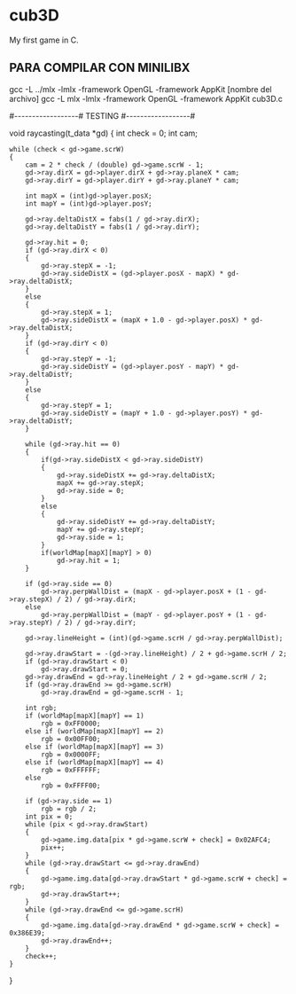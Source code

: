 # cub3D

My first game in C.

## PARA COMPILAR CON MINILIBX ##
gcc -L ../mlx -lmlx -framework OpenGL -framework AppKit [nombre del archivo]
gcc -L mlx -lmlx -framework OpenGL -framework AppKit cub3D.c


#------------------# TESTING #------------------#

void	raycasting(t_data *gd)
{
	int	check = 0;
	int cam;

	while (check < gd->game.scrW)
	{
		cam = 2 * check / (double) gd->game.scrW - 1;
		gd->ray.dirX = gd->player.dirX + gd->ray.planeX * cam;
		gd->ray.dirY = gd->player.dirY + gd->ray.planeY * cam;

		int mapX = (int)gd->player.posX;
		int mapY = (int)gd->player.posY;

		gd->ray.deltaDistX = fabs(1 / gd->ray.dirX);
		gd->ray.deltaDistY = fabs(1 / gd->ray.dirY);

		gd->ray.hit = 0;
		if (gd->ray.dirX < 0)
		{
			gd->ray.stepX = -1;
        	gd->ray.sideDistX = (gd->player.posX - mapX) * gd->ray.deltaDistX;
		}
		else
		{
			gd->ray.stepX = 1;
       		gd->ray.sideDistX = (mapX + 1.0 - gd->player.posX) * gd->ray.deltaDistX;
		}
		if (gd->ray.dirY < 0)
		{
			gd->ray.stepY = -1;
        	gd->ray.sideDistY = (gd->player.posY - mapY) * gd->ray.deltaDistY;
		}
		else
		{
			gd->ray.stepY = 1;
        	gd->ray.sideDistY = (mapY + 1.0 - gd->player.posY) * gd->ray.deltaDistY;
		}

        while (gd->ray.hit == 0)
		{
        	if(gd->ray.sideDistX < gd->ray.sideDistY)
        	{
        		gd->ray.sideDistX += gd->ray.deltaDistX;
          		mapX += gd->ray.stepX;
          		gd->ray.side = 0;
        	}
        	else
        	{
          		gd->ray.sideDistY += gd->ray.deltaDistY;
          		mapY += gd->ray.stepY;
          		gd->ray.side = 1;
        	}
        	if(worldMap[mapX][mapY] > 0)
				gd->ray.hit = 1;
		}

        if (gd->ray.side == 0)
			gd->ray.perpWallDist = (mapX - gd->player.posX + (1 - gd->ray.stepX) / 2) / gd->ray.dirX;
		else
			gd->ray.perpWallDist = (mapY - gd->player.posY + (1 - gd->ray.stepY) / 2) / gd->ray.dirY;
		
		gd->ray.lineHeight = (int)(gd->game.scrH / gd->ray.perpWallDist);

		gd->ray.drawStart = -(gd->ray.lineHeight) / 2 + gd->game.scrH / 2;
		if (gd->ray.drawStart < 0)
			gd->ray.drawStart = 0;
		gd->ray.drawEnd = gd->ray.lineHeight / 2 + gd->game.scrH / 2;
		if (gd->ray.drawEnd >= gd->game.scrH)
			gd->ray.drawEnd = gd->game.scrH - 1;

        int rgb;
		if (worldMap[mapX][mapY] == 1)
			rgb = 0xFF0000;
		else if (worldMap[mapX][mapY] == 2)
			rgb = 0x00FF00;
		else if (worldMap[mapX][mapY] == 3)
			rgb = 0x0000FF;
		else if (worldMap[mapX][mapY] == 4)
			rgb = 0xFFFFFF;
		else
			rgb = 0xFFFF00;

        if (gd->ray.side == 1)
			rgb = rgb / 2;
        int pix = 0;
        while (pix < gd->ray.drawStart)
        {
            gd->game.img.data[pix * gd->game.scrW + check] = 0x02AFC4;
            pix++;
        }
        while (gd->ray.drawStart <= gd->ray.drawEnd)
		{
			gd->game.img.data[gd->ray.drawStart * gd->game.scrW + check] = rgb;
			gd->ray.drawStart++;
		}
        while (gd->ray.drawEnd <= gd->game.scrH)
        {
            gd->game.img.data[gd->ray.drawEnd * gd->game.scrW + check] = 0x386E39;
            gd->ray.drawEnd++;
        }
		check++;
	}
}
